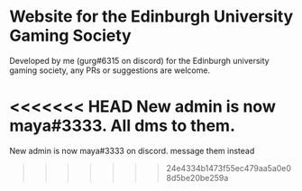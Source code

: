 # Website for the Edinburgh University Gaming Society

Developed by me (gurg#6315 on discord) for the Edinburgh university gaming society, any PRs or suggestions are welcome.

<<<<<<< HEAD
New admin is now maya#3333. All dms to them.
=======
New admin is now maya#3333 on discord. message them instead
>>>>>>> 24e4334b1473f55ec479aa5a0e08d5be20be259a

